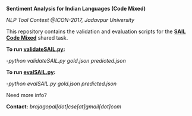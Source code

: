 **Sentiment Analysis for Indian Languages (Code Mixed)**

_NLP Tool Contest @ICON-2017, Jadavpur University_

This repository contains the validation and evaluation scripts for the **[SAIL Code Mixed](https://brajagopalcse.github.io/SAIL_CodeMixed-ICON-2017/)** shared task. 

**To run [validateSAIL.py](master/validateSAIL.py):**

-_python validateSAIL.py gold.json predicted.json_


**To run [evalSAIL.py](master/evalSAIL.py):**

-_python evalSAIL.py gold.json predicted.json_


Need more info?

**Contact:** _brajagopal[dot]cse[at]gmail[dot]com_

